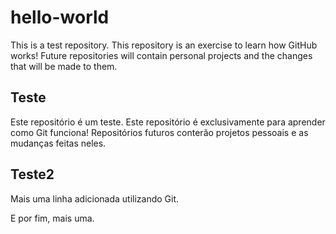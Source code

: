 # hello-world
This is a test repository.
This repository is an exercise to learn how GitHub works!
Future repositories will contain personal projects and the changes that will be made to them.

## Teste

Este repositório é um teste. 
Este repositório é exclusivamente para aprender como Git funciona!
Repositórios futuros conterão projetos pessoais e as mudanças feitas neles.

## Teste2

Mais uma linha adicionada utilizando Git.

E por fim, mais uma.
